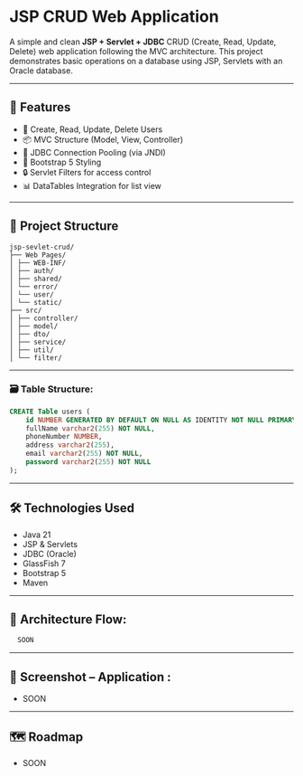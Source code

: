 # JSP CRUD Web Application

A simple and clean **JSP + Servlet + JDBC** CRUD (Create, Read, Update, Delete) web application following the MVC architecture. This project demonstrates basic operations on a database using JSP, Servlets with an Oracle database.

---

## 🚀 Features

- 🔄 Create, Read, Update, Delete Users
- 📦 MVC Structure (Model, View, Controller)
- 🧰 JDBC Connection Pooling (via JNDI)
- 🎨 Bootstrap 5 Styling
- 🔒 Servlet Filters for access control
- 📊 DataTables Integration for list view 

---

## 📁 Project Structure

```
jsp-sevlet-crud/
├── Web Pages/ 
│ ├── WEB-INF/
│ ├── auth/
│ ├── shared/
│ └── error/
│ └── user/
│ └── static/
├── src/
│ ├── controller/
│ ├── model/
│ ├── dto/
│ ├── service/
│ ├── util/
│ └── filter/
```

---

### 🗃️ Table Structure:

```sql
CREATE Table users (
	id NUMBER GENERATED BY DEFAULT ON NULL AS IDENTITY NOT NULL PRIMARY KEY,
	fullName varchar2(255) NOT NULL,
	phoneNumber NUMBER,
	address varchar2(255),
	email varchar2(255) NOT NULL,
	password varchar2(255) NOT NULL
);
```

---

## 🛠️ Technologies Used

- Java 21
- JSP & Servlets
- JDBC (Oracle)
- GlassFish 7
- Bootstrap 5
- Maven 

---

## 📌 Architecture Flow:

```sql
  SOON
```

---

## 📸 Screenshot – Application :

-  SOON

---

## 🗺️ Roadmap

-  SOON
